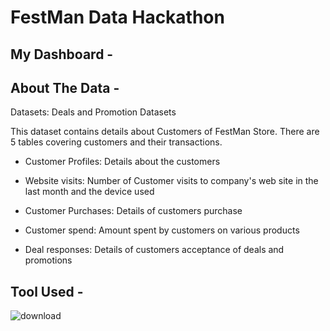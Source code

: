 # FestMan Data Hackathon

## My Dashboard -



## About The Data -

Datasets: Deals and Promotion Datasets

This dataset contains details about Customers of FestMan Store. There are 5 tables covering customers and their transactions.

 - Customer Profiles: Details about the customers
 
 - Website visits: Number of Customer visits to company's web site in the last month and the device used

 - Customer Purchases: Details of customers purchase
 
 - Customer spend: Amount spent by customers on various products
 
 - Deal responses: Details of customers acceptance of deals and promotions
 
 
## Tool Used - 

![download](https://user-images.githubusercontent.com/52499914/119385496-d3af2100-bce3-11eb-835e-be743cfdd0ca.png)
